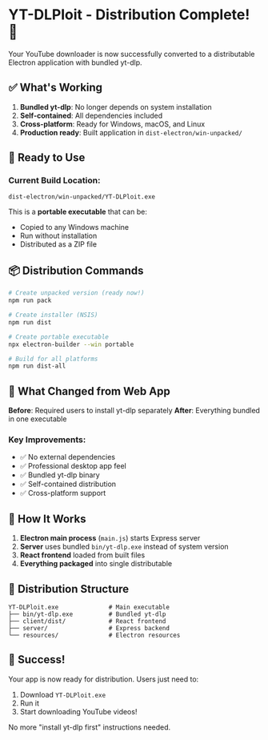 # YT-DLPloit - Distribution Complete! 🎉

Your YouTube downloader is now successfully converted to a distributable Electron application with bundled yt-dlp.

## ✅ What's Working

1. **Bundled yt-dlp**: No longer depends on system installation
2. **Self-contained**: All dependencies included
3. **Cross-platform**: Ready for Windows, macOS, and Linux
4. **Production ready**: Built application in `dist-electron/win-unpacked/`

## 🚀 Ready to Use

### Current Build Location:

```
dist-electron/win-unpacked/YT-DLPloit.exe
```

This is a **portable executable** that can be:

- Copied to any Windows machine
- Run without installation
- Distributed as a ZIP file

## 📦 Distribution Commands

```bash
# Create unpacked version (ready now!)
npm run pack

# Create installer (NSIS)
npm run dist

# Create portable executable
npx electron-builder --win portable

# Build for all platforms
npm run dist-all
```

## 🎯 What Changed from Web App

**Before**: Required users to install yt-dlp separately
**After**: Everything bundled in one executable

### Key Improvements:

- ✅ No external dependencies
- ✅ Professional desktop app feel
- ✅ Bundled yt-dlp binary
- ✅ Self-contained distribution
- ✅ Cross-platform support

## 🔧 How It Works

1. **Electron main process** (`main.js`) starts Express server
2. **Server** uses bundled `bin/yt-dlp.exe` instead of system version
3. **React frontend** loaded from built files
4. **Everything packaged** into single distributable

## 📁 Distribution Structure

```
YT-DLPloit.exe              # Main executable
├── bin/yt-dlp.exe          # Bundled yt-dlp
├── client/dist/            # React frontend
├── server/                 # Express backend
└── resources/              # Electron resources
```

## 🎉 Success!

Your app is now ready for distribution. Users just need to:

1. Download `YT-DLPloit.exe`
2. Run it
3. Start downloading YouTube videos!

No more "install yt-dlp first" instructions needed.
